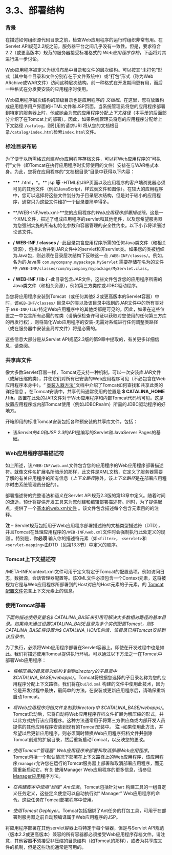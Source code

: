 # 3.3、部署结构

### 背景

在描述如何组织源代码目录之前，检查Web应用程序的运行时组织非常有用。在Servlet API规范2.2版之前，服务器平台之间几乎没有一致性。但是，要求符合2.2（或更高版本）规范的服务器接受标准格式的 *Web应用程序存档*，下面将对其进行进一步讨论。

Web应用程序被定义为标准布局中目录和文件的层次结构。可以按其“未打包”形式（其中每个目录和文件分别存在于文件系统中）或“打包”形式（称为Web ARchive或WAR文件）访问这种层次结构。前一种格式在开发期间更有用，而后一种格式在分发要安装的应用程序时使用。

Web应用程序层次结构的顶级目录也是应用程序的 *文档根*。在这里，您将放置构成应用程序用户界面的HTML文件和JSP页面。当系统管理员将您的应用程序部署到特定的服务器上时，他或她会为您的应用程序分配*上下文路径*（本手册的后面部分介绍了在Tomcat上的部署）。因此，如果系统管理员将您的应用程序分配给上下文路径 `/catalog`，则引用的请求URI 将从您的文档根目录`/catalog/index.html`检索`index.html`文件。

### 标准目录布局

为了便于以所需格式创建Web应用程序存档文件，可以将Web应用程序的“可执行”文件（即Tomcat在执行应用程序时实际使用的文件）安排在与WAR格式本身。为此，您将在应用程序的“文档根目录”目录中获得以下内容：

- *** .html，\*。** jsp **等** -HTML和JSP页面以及应用程序的客户端浏览器必须可见的其他文件（例如JavaScript，样式表文件和图像）。在较大的应用程序中，您可以选择将这些文件划分为子目录层次结构，但是对于较小的应用程序，通常只为这些文件维护一个目录要简单得多。

  

- **/WEB-INF/web.xml-**您的应用程序的*Web应用程序部署描述符*。这是一个XML文件，描述了组成应用程序的servlet和其他组件，以及您希望服务器为您强制实施的所有初始化参数和容器管理的安全性约束。以下小节将详细讨论该文件。

  

- **/ WEB-INF / classes /** -此目录包含应用程序所需的任何Java类文件（和相关资源），包括未合并到JAR文件中的servlet和非servlet类。如果您的类被组织为Java包，则必须在目录层次结构下反映这一点 `/WEB-INF/classes/`。例如，名为的Java类 `com.mycompany.mypackage.MyServlet` 需要存储在名为的文件中 `/WEB-INF/classes/com/mycompany/mypackage/MyServlet.class`。

  

- **/ WEB-INF / lib /** -此目录包含JAR文件，这些文件包含您的应用程序所需的Java类文件（和相关资源），例如第三方类库或JDBC驱动程序。

当您将应用程序安装到Tomcat（或任何其他2.2或更高版本的Servlet容器）中时，该`WEB-INF/classes/` 目录中的类以及该目录中找到的JAR文件中的所有类对于 `WEB-INF/lib/`特定Web应用程序中的其他类都是可见的。因此，如果在这些位置之一中包含所有必需的库类（请确保检查许可证以获取对您使用的任何第三方库的再发行权），则将简化Web应用程序的安装-无需对系统进行任何调整类路径（或在服务器中安装全局库文件）将是必需的。

这些信息大部分是从Servlet API规范2.3版的第9章中提取的，有关更多详细信息，请查阅。

### 共享库文件

像大多数Servlet容器一样，Tomcat还支持一种机制，可以一次安装库JAR文件（或解压缩的类），并使它们对所有已安装的Web应用程序可见（不必包含在Web应用程序本身中）。“ [类装入器方法”](http://tomcat.apache.org/tomcat-9.0-doc/class-loader-howto.html)文档中介绍了Tomcat如何查找和共享此类的详细信息 。在Tomcat安装中，共享代码通常使用的位置是 **$ CATALINA_HOME / lib**。放置在此处的JAR文件对于Web应用程序和内部Tomcat代码均可见。这是放置应用程序或内部Tomcat使用（例如JDBCRealm）所需的JDBC驱动程序的好地方。

开箱即用的标准Tomcat安装包括各种预安装的共享库文件，包括：

- 该*Servlet的4.0*和*JSP 2.3*的API是编写的Servlet和JavaServer Pages的基础。

  

### Web应用程序部署描述符

如上所述，该`/WEB-INF/web.xml`文件包含您的应用程序的Web应用程序部署描述符。就像文件名扩展名所暗示的那样，此文件是XML文档，它定义了服务器需要了解的有关应用程序的所有信息（*上下文路径*除外，该*上下文路径*是在部署应用程序时由系统管理员分配的）。

部署描述符的完整语法和语义在Servlet API规范2.3版的第13章中定义。随着时间的流逝，预计将提供开发工具来为您创建和编辑部署描述符。同时，为了提供起点，提供了一个[基本的web.xml文件](http://tomcat.apache.org/tomcat-9.0-doc/appdev/web.xml.txt) 。该文件包含描述每个包含元素目的的注释。

**注** – Servlet规范包括用于Web应用程序部署描述符的文档类型描述符（DTD），并且Tomcat在处理应用程序的`/WEB-INF/web.xml`文件时会强制执行此处定义的规则 。特别是，你**必须** 输入你的描述符元素（如`<filter>`， `<servlet>`和`<servlet-mapping>`由DTD（见第13.3节）中定义的顺序。

### Tomcat上下文描述符

/META-INF/context.xml文件可用于定义特定于Tomcat的配置选项，例如访问日志，数据源，会话管理器配置等。该XML文件必须包含一个Context元素，这将被视为它是与Web应用程序所部署到的Host对应的Host元素的子元素。的 [Tomcat配置文件](http://tomcat.apache.org/tomcat-9.0-doc/config/context.html)包含上下文元素上的信息。

### 使用Tomcat部署

*下面的描述使用变量名$ CATALINA_BASE来引用可解决大多数相对路径的基本目录。如果尚未通过设置CATALINA_BASE目录为多个实例配置Tomcat，则$ CATALINA_BASE将设置为$ CATALINA_HOME的值，该目录已将Tomcat安装到该目录中。*

为了执行，必须将Web应用程序部署在Servlet容器上。即使在开发过程中也是如此。我们将描述使用Tomcat提供执行环境。可以通过以下方法之一在Tomcat中部署Web应用程序：

- *将解压后的目录层次结构复制到directory的子目录中 $CATALINA_BASE/webapps/*。Tomcat将根据您选择的子目录名称为您的应用程序分配上下文路径。我们将在`build.xml` 构建的文件中使用此技术，因为它是开发过程中最快，最简单的方法。在安装或更新应用程序后，请确保重新启动Tomcat。

  

- *将Web应用程序归档文件复制到directory中 $CATALINA_BASE/webapps/*。Tomcat启动后，它将自动将Web应用程序存档文件扩展为解压缩的形式，并以此方式执行该应用程序。这种方法通常用于将第三方供应商或内部开发人员提供的其他应用程序安装到现有的Tomcat安装中。 **注** –如果使用此方法，并希望以后更新应用程序，则必须同时替换Web应用程序归档文件**并**删除Tomcat创建的扩展目录，然后重新启动Tomcat，以反映您的更改。

  

- *使用Tomcat“管理器” Web应用程序来部署和取消部署Web应用程序*。Tomcat包括一个默认情况下部署在上下文路径上的Web应用程序，该应用程序`/manager`允许您在运行的Tomcat服务器上部署和取消部署应用程序，而无需重新启动它。有关 使用Manager Web应用程序的更多信息，请参见[Manager应用](http://tomcat.apache.org/tomcat-9.0-doc/manager-howto.html)程序方法。

  

- *在构建脚本中使用“经理” Ant任务*。Tomcat包括针对`Ant` 构建工具的一组自定义任务定义，这些定义使您可以自动执行对“ Manager” Web应用程序的命令。这些任务在Tomcat部署程序中使用。

  

- *使用Tomcat Deployer*。Tomcat包括捆绑了Ant任务的打包工具，可用于在部署到服务器之前自动预编译属于Web应用程序的JSP。

  

将应用程序部署在其他servlet容器上将特定于每个容器，但是与Servlet API规范（版本2.2或更高版本）兼容的所有容器都必须接受Web应用程序存档文件。请注意，其他容器**不**须接受非压缩的目录结构（如Tomcat的那样），或者为共享库文件的机制，但是这些功能通常是可用的。